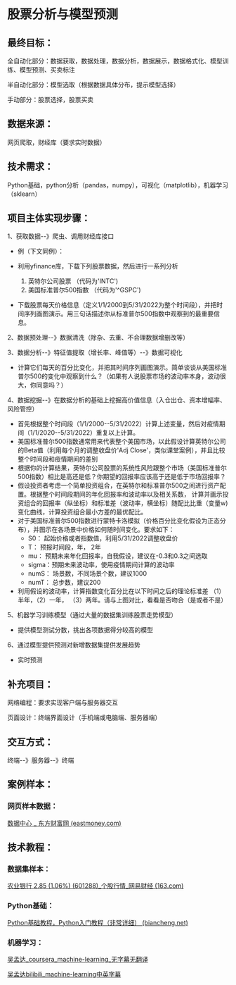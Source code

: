 # 股票分析与模型预测



## 最终目标：

全自动化部分：数据获取，数据处理，数据分析，数据展示，数据格式化、模型训练、模型预测、买卖标注

半自动化部分：模型选取（根据数据具体分布，提示模型选择）

手动部分：股票选择，股票买卖



## 数据来源：

网页爬取，财经库（要求实时数据）



## 技术需求：

Python基础，python分析（pandas，numpy），可视化（matplotlib），机器学习（sklearn）



## 项目主体实现步骤：

1、获取数据--》爬虫、调用财经库接口

- 例（下文同例）：
- 利用yfinance库，下载下列股票数据，然后进行一系列分析 
  1. 英特尔公司股票 （代码为'INTC')
  2. 美国标准普尔500指数 （代码为'^GSPC')

- 下载股票每天价格信息（定义1/1/2000到5/31/2022为整个时间段），并把时间序列画图演示。用三句话描述你从标准普尔500指数中观察到的最重要信息。

2、数据预处理--》数据清洗（除杂、去重、不合理数据增删改等）

3、数据分析--》特征值提取（增长率、峰值等）--》数据可视化

- 计算它们每天的百分比变化，并把其时间序列画图演示。简单谈谈从美国标准普尔500的变化中观察到什么？（如果有人说股票市场的波动率本身，波动很大，你同意吗？）

4、数据挖掘--》在数据分析的基础上挖掘高价值信息（入仓出仓、资本增幅率、风险管控）

- 首先根据整个时间段（1/1/2000--5/31/2022）计算上述变量，然后对疫情期间（1/1/2020--5/31/2022）重复以上计算。
- 美国标准普尔500指数通常用来代表整个美国市场，以此假设计算英特尔公司的Beta值（利用每个月的调整收盘价'Adj Close'，类似课堂案例），并且比较整个时间段和疫情期间的差别
- 根据你的计算结果，英特尔公司股票的系统性风险跟整个市场（美国标准普尔500指数）相比是高还是低？你期望的回报率应该高于还是低于市场回报率？
- 假设投资者考虑一个简单投资组合，在英特尔和标准普尔500之间进行资产配置。根据整个时间段期间的年化回报率和波动率以及相关系数， 计算并画示投资组合的回报率（纵坐标）和标准差（波动率，横坐标）随配比比重（变量w)变化曲线，计算投资组合最小方差的最优配比。
- 对于美国标准普尔500指数进行蒙特卡洛模拟（价格百分比变化假设为正态分布），并图示在各场景中价格如何随时间变化。要求如下：
  - S0： 起始价格或者指数值，利用5/31/2022调整收盘价
  - T： 预报时间段，年， 2年
  - mu： 预期未来年化回报率，自我假设，建议在-0.3和0.3之间选取
  - sigma：预期未来波动率，使用疫情期间计算的波动率
  - numS： 场景数，不同场景个数，建议1000
  - numT： 总步数，建议200
- 利用假设的波动率，计算指数变化百分比在以下时间之后的理论标准差 （1）半年，（2）一年， （3）两年。请与上图对比，看看是否吻合（是或者不是）

5、机器学习训练模型（通过大量的数据集训练股票走势模型）

- 提供模型测试分数，挑出各项数据得分较高的模型

6、通过模型提供预测对新增数据集提供发展趋势

- 实时预测

## 补充项目：

网络编程：要求实现客户端与服务器交互

页面设计：终端界面设计（手机端或电脑端、服务器端）

 

## 交互方式：

终端--》服务器--》终端



 ## 案例样本：

### 网页样本数据：

[数据中心 _ 东方财富网 (eastmoney.com)](https://data.eastmoney.com/center/)



 ## 技术教程：

### 数据集样本：

[农业银行 2.85 (1.06%) (601288)_个股行情_网易财经 (163.com)](http://quotes.money.163.com/trade/cjmx_601288.html)

 

### Python基础：

[Python基础教程，Python入门教程（非常详细） (biancheng.net)](http://c.biancheng.net/python/)



### 机器学习：

[吴孟达_coursera_machine-learning_无字幕无翻译](https://www.coursera.org/learn/machine-learning)

[吴孟达bilibili_machine-learning中英字幕](https://www.bilibili.com/video/BV164411b7dx/)